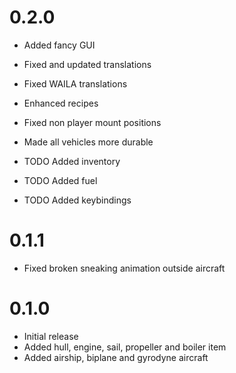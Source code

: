 # 0.2.0

* Added fancy GUI
* Fixed and updated translations
* Fixed WAILA translations
* Enhanced recipes
* Fixed non player mount positions
* Made all vehicles more durable

* TODO Added inventory
* TODO Added fuel
* TODO Added keybindings

# 0.1.1

* Fixed broken sneaking animation outside aircraft

# 0.1.0

* Initial release
* Added hull, engine, sail, propeller and boiler item
* Added airship, biplane and gyrodyne aircraft
